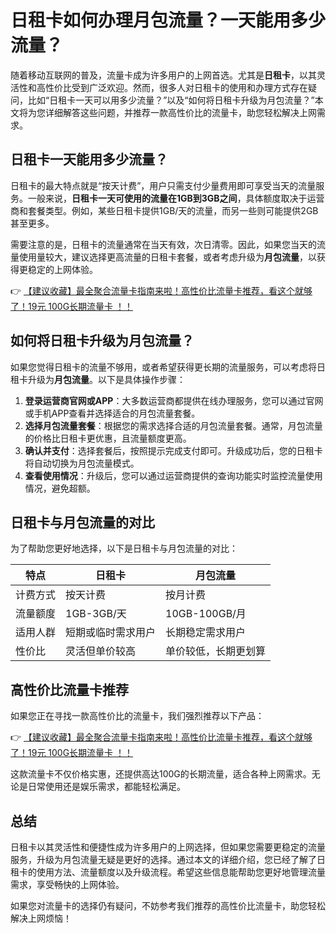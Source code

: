 # 日租卡如何办理月包流量？一天能用多少流量？

随着移动互联网的普及，流量卡成为许多用户的上网首选。尤其是**日租卡**，以其灵活性和高性价比受到广泛欢迎。然而，很多人对日租卡的使用和办理方式存在疑问，比如“日租卡一天可以用多少流量？”以及“如何将日租卡升级为月包流量？”本文将为您详细解答这些问题，并推荐一款高性价比的流量卡，助您轻松解决上网需求。

## 日租卡一天能用多少流量？

日租卡的最大特点就是“按天计费”，用户只需支付少量费用即可享受当天的流量服务。一般来说，**日租卡一天可使用的流量在1GB到3GB之间**，具体额度取决于运营商和套餐类型。例如，某些日租卡提供1GB/天的流量，而另一些则可能提供2GB甚至更多。

需要注意的是，日租卡的流量通常在当天有效，次日清零。因此，如果您当天的流量使用量较大，建议选择更高流量的日租卡套餐，或者考虑升级为**月包流量**，以获得更稳定的上网体验。

👉 [【建议收藏】最全聚合流量卡指南来啦！高性价比流量卡推荐，看这个就够了！19元 100G长期流量卡 ！！](https://bit.ly/Liuliangka)

## 如何将日租卡升级为月包流量？

如果您觉得日租卡的流量不够用，或者希望获得更长期的流量服务，可以考虑将日租卡升级为**月包流量**。以下是具体操作步骤：

1. **登录运营商官网或APP**：大多数运营商都提供在线办理服务，您可以通过官网或手机APP查看并选择适合的月包流量套餐。
2. **选择月包流量套餐**：根据您的需求选择合适的月包流量套餐。通常，月包流量的价格比日租卡更优惠，且流量额度更高。
3. **确认并支付**：选择套餐后，按照提示完成支付即可。升级成功后，您的日租卡将自动切换为月包流量模式。
4. **查看使用情况**：升级后，您可以通过运营商提供的查询功能实时监控流量使用情况，避免超额。

## 日租卡与月包流量的对比

为了帮助您更好地选择，以下是日租卡与月包流量的对比：

| 特点         | 日租卡               | 月包流量             |
|--------------|----------------------|----------------------|
| 计费方式     | 按天计费             | 按月计费             |
| 流量额度     | 1GB-3GB/天           | 10GB-100GB/月        |
| 适用人群     | 短期或临时需求用户   | 长期稳定需求用户     |
| 性价比       | 灵活但单价较高       | 单价较低，长期更划算 |

## 高性价比流量卡推荐

如果您正在寻找一款高性价比的流量卡，我们强烈推荐以下产品：

👉 [【建议收藏】最全聚合流量卡指南来啦！高性价比流量卡推荐，看这个就够了！19元 100G长期流量卡 ！！](https://bit.ly/Liuliangka)

这款流量卡不仅价格实惠，还提供高达100G的长期流量，适合各种上网需求。无论是日常使用还是娱乐需求，都能轻松满足。

## 总结

日租卡以其灵活性和便捷性成为许多用户的上网选择，但如果您需要更稳定的流量服务，升级为月包流量无疑是更好的选择。通过本文的详细介绍，您已经了解了日租卡的使用方法、流量额度以及升级流程。希望这些信息能帮助您更好地管理流量需求，享受畅快的上网体验。

如果您对流量卡的选择仍有疑问，不妨参考我们推荐的高性价比流量卡，助您轻松解决上网烦恼！